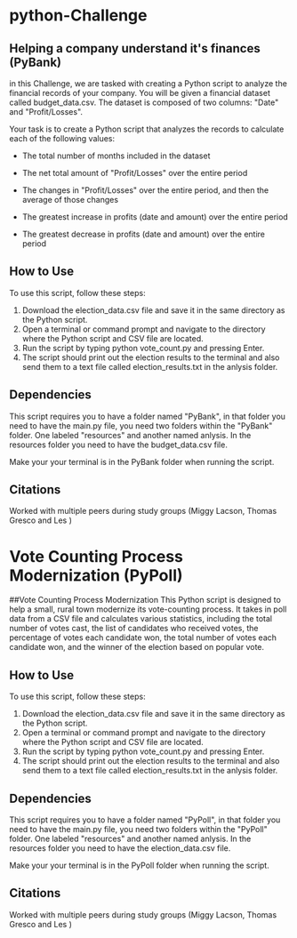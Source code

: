 # python-Challenge

## Helping a company understand it's finances (PyBank)
in this Challenge, we are tasked with creating a Python script to analyze the financial records of your company. You will be given a financial dataset called budget_data.csv. The dataset is composed of two columns: "Date" and "Profit/Losses".

Your task is to create a Python script that analyzes the records to calculate each of the following values:

* The total number of months included in the dataset

* The net total amount of "Profit/Losses" over the entire period

* The changes in "Profit/Losses" over the entire period, and then the average of those changes

* The greatest increase in profits (date and amount) over the entire period

* The greatest decrease in profits (date and amount) over the entire period

## How to Use
To use this script, follow these steps:

1. Download the election_data.csv file and save it in the same directory as the Python script.
2. Open a terminal or command prompt and navigate to the directory where the Python script and CSV   file are located.
3. Run the script by typing python vote_count.py and pressing Enter.
4. The script should print out the election results to the terminal and also send them to a text file called election_results.txt in the anlysis folder.


## Dependencies
This script requires you to have a folder named "PyBank", in that folder you need to have the main.py file, you need two folders within the "PyBank" folder. One labeled "resources" and another named anlysis. In the resources folder you need to have the budget_data.csv file.

Make your your terminal is in the PyBank folder when running the script.

## Citations
Worked with multiple peers during study groups (Miggy Lacson, Thomas Gresco and Les )

# Vote Counting Process Modernization (PyPoll)
##Vote Counting Process Modernization
This Python script is designed to help a small, rural town modernize its vote-counting process. It takes in poll data from a CSV file and calculates various statistics, including the total number of votes cast, the list of candidates who received votes, the percentage of votes each candidate won, the total number of votes each candidate won, and the winner of the election based on popular vote.

## How to Use
To use this script, follow these steps:

1. Download the election_data.csv file and save it in the same directory as the Python script.
2. Open a terminal or command prompt and navigate to the directory where the Python script and CSV   file are located.
3. Run the script by typing python vote_count.py and pressing Enter.
4. The script should print out the election results to the terminal and also send them to a text file called election_results.txt in the anlysis folder.


## Dependencies
This script requires you to have a folder named "PyPoll", in that folder you need to have the main.py file, you need two folders within the "PyPoll" folder. One labeled "resources" and another named anlysis. In the resources folder you need to have the election_data.csv file.

Make your your terminal is in the PyPoll folder when running the script.

## Citations
Worked with multiple peers during study groups (Miggy Lacson, Thomas Gresco and Les )
